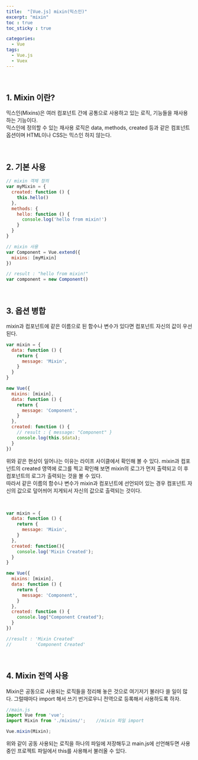 ```yaml
---
title:  "[Vue.js] mixin(믹스인)"
excerpt: "mixin"
toc : true
toc_sticky : true

categories:
  - Vue
tags: 
  - Vue.js
  - Vuex
---
```


<br/>

## 1. Mixin 이란?

믹스인(Mixins)은 여러 컴포넌트 간에 공통으로 사용하고 있는 로직, 기능들을 재사용하는 기능이다. <br/>
믹스인에 정의할 수 있는 재사용 로직은 data, methods, created 등과 같은 컴포넌트 옵션이며 HTML이나 CSS는 믹스인 하지 않는다.

<br/>

## 2. 기본 사용

```javascript
// mixin 객체 정의
var myMixin = {
  created: function () {
    this.hello()
  },
  methods: {
    hello: function () {
      console.log('hello from mixin!')
    }
  }
}

// mixin 사용
var Component = Vue.extend({
  mixins: [myMixin]
})

// result : "hello from mixin!"
var component = new Component() 
```

<br/>


## 3. 옵션 병합

mixin과 컴포넌트에 같은 이름으로 된 함수나 변수가 있다면 컴포넌트 자신의 값이 우선된다.

```javascript
var mixin = {
  data: function () {
    return {
      message: 'Mixin',
    }
  }
}

new Vue({
  mixins: [mixin],
  data: function () {
    return {
      message: 'Component',
    }
  },
  created: function () {
    // result : { message: "Component" }
    console.log(this.$data);
  }
})
```

위와 같은 현상이 일어나는 이유는 라이프 사이클에서 확인해 볼 수 있다.
mixin과 컴포넌트의 created 영역에 로그를 찍고 확인해 보면 mixin의 로그가 먼저 출력되고 이 후 컴포넌트의 로그가 출력되는 것을 볼 수 있다.<br/>
따라서 같은 이름의 함수나 변수가 mixin과 컴포넌트에 선언되어 있는 경우 컴포넌트 자신의 값으로 덮어씌어 지게되서 자신의 값으로 출력되는 것이다.

<br/>

```javascript
var mixin = {
  data: function () {
    return {
      message: 'Mixin',
    }
  },
  created: function(){
    console.log('Mixin Created');
  }
}

new Vue({
  mixins: [mixin],
  data: function () {
    return {
      message: 'Component',
    }
  },
  created: function () {
    console.log("Component Created");
  }
})

//result : 'Mixin Created'
//         'Component Created'
```


<br/>


## 4. Mixin 전역 사용

Mixin은 공동으로 사용되는 로직들을 정리해 놓은 것으로 여기저기 불러다 쓸 일이 많다. 그럴때마다 import 해서 쓰기 번거로우니 전역으로 등록해서 사용하도록 하자.

```javascript
//main.js
import Vue from 'vue';
import Mixin from './mixins/';    //mixin 파일 import

Vue.mixin(Mixin);
```

위와 같이 공동 사용되는 로직을 하나의 파일에 저장해두고 main.js에 선언해두면 사용중인 프로젝트 파일에서 this를 사용해서 불러올 수 있다. 
